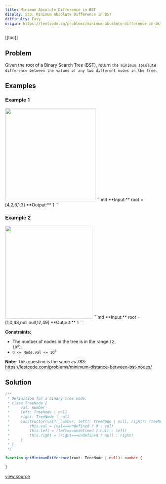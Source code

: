 ```yaml
---
title: Minimum Absolute Difference in BST
display: 530. Minimum Absolute Difference in BST
difficulty: Easy
origin: https://leetcode.cn/problems/minimum-absolute-difference-in-bst
---
```


[[toc]]

## Problem

Given the root of a Binary Search Tree (BST), return `the minimum absolute difference between the values of any two different nodes in the tree`.

## Examples

### Example 1

<img alt="" src="https://assets.leetcode.com/uploads/2021/02/05/bst1.jpg" style="width: 292px; height: 301px;" />
```md
**Input:** root = [4,2,6,1,3]
**Output:** 1
```

### Example 2

<img alt="" src="https://assets.leetcode.com/uploads/2021/02/05/bst2.jpg" style="width: 282px; height: 301px;" />
```md
**Input:** root = [1,0,48,null,null,12,49]
**Output:** 1
```

**Constraints:**

- The number of nodes in the tree is in the range <code>[2, 10<sup>4</sup>]</code>.
- <code>0 &lt;= Node.val &lt;= 10<sup>5</sup></code>

**Note:** This question is the same as 783: <a href="https://leetcode.com/problems/minimum-distance-between-bst-nodes/" target="_blank">https://leetcode.com/problems/minimum-distance-between-bst-nodes/</a>

## Solution

```ts
/**
 * Definition for a binary tree node.
 * class TreeNode {
 *     val: number
 *     left: TreeNode | null
 *     right: TreeNode | null
 *     constructor(val?: number, left?: TreeNode | null, right?: TreeNode | null) {
 *         this.val = (val===undefined ? 0 : val)
 *         this.left = (left===undefined ? null : left)
 *         this.right = (right===undefined ? null : right)
 *     }
 * }
 */

function getMinimumDifference(root: TreeNode | null): number {

}
```

[view source](https://leetcode.cn/problems/minimum-absolute-difference-in-bst)
